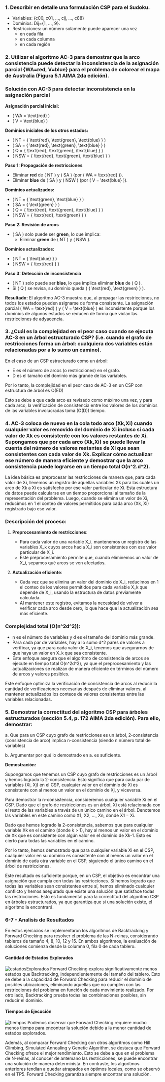 ### 1. Describir en detalle una formulación CSP para el Sudoku.

- Variables: {c00, c01, ..., cij, ..., c88}
- Dominios: Dij={1, ..., 9}.
- Restricciones: un número solamente puede aparecer una vez
  - en cada fila
  - en cada columna
  - en cada región

### 2. Utilizar el algoritmo AC-3 para demostrar que la arco consistencia puede detectar la inconsistencia de la asignación parcial {WA=red, V=blue} para el problema de colorear el mapa de Australia (Figura 5.1 AIMA 2da edición).

### Solución con AC-3 para detectar inconsistencia en la asignación parcial

**Asignación parcial inicial:**

- \( WA = \text{red} \)
- \( V = \text{blue} \)

**Dominios iniciales de los otros estados:**

- \( NT = \{ \text{red}, \text{green}, \text{blue} \} \)
- \( SA = \{ \text{red}, \text{green}, \text{blue} \} \)
- \( Q = \{ \text{red}, \text{green}, \text{blue} \} \)
- \( NSW = \{ \text{red}, \text{green}, \text{blue} \} \)

**Paso 1: Propagación de restricciones**

- Eliminar **red** de \( NT \) y \( SA \) (por \( WA = \text{red} \)).
- Eliminar **blue** de \( SA \) y \( NSW \) (por \( V = \text{blue} \)).

**Dominios actualizados:**

- \( NT = \{ \text{green}, \text{blue} \} \)
- \( SA = \{ \text{green} \} \)
- \( Q = \{ \text{red}, \text{green}, \text{blue} \} \)
- \( NSW = \{ \text{red}, \text{green} \} \)

**Paso 2: Revisión de arcos**

- \( SA \) solo puede ser **green**, lo que implica:
  - Eliminar **green** de \( NT \) y \( NSW \).

**Dominios actualizados:**

- \( NT = \{ \text{blue} \} \)
- \( NSW = \{ \text{red} \} \)

**Paso 3: Detección de inconsistencia**

- \( NT \) solo puede ser **blue**, lo que implica eliminar **blue** de \( Q \).
- Si \( Q \) se revisa, su dominio queda \( \{ \text{red}, \text{green} \} \).

**Resultado:**
El algoritmo AC-3 muestra que, al propagar las restricciones, no todos los estados pueden asignarse de forma consistente. La asignación parcial \( WA = \text{red} \) y \( V = \text{blue} \) es inconsistente porque los dominios de algunos estados se reducen de forma que violan las restricciones de adyacencia.

### **3. ¿Cuál es la complejidad en el peor caso cuando se ejecuta AC-3 en un árbol estructurado CSP? (i.e. cuando el grafo de restricciones forma un árbol: cualquiera dos variables están relacionadas por a lo sumo un camino).**

En el caso de un CSP estructurado como un árbol:

- E es el número de arcos (o restricciones) en el grafo.
- D es el tamaño del dominio más grande de las variables.

Por lo tanto, la complejidad en el peor caso de AC-3 en un CSP con estructura de árbol es O(ED)

Esto se debe a que cada arco es revisado como máximo una vez, y para cada arco, la verificación de consistencia entre los valores de los dominios de las variables involucradas toma (O(D)) tiempo.

### **4. AC-3 coloca de nuevo en la cola todo arco (Xk,Xi) cuando cualquier valor es removido del dominio de Xi incluso si cada valor de Xk es consistente con los valores restantes de Xi. Supongamos que por cada arco (Xk,Xi) se puede llevar la cuenta del número de valores restantes de Xi que sean consistentes con cada valor de Xk. Explicar cómo actualizar ese número de manera eficiente y demostrar que la arco consistencia puede lograrse en un tiempo total O(n^2.d^2).**

La idea básica es preprocesar las restricciones de manera que, para cada valor de Xi, llevemos un registro de aquellas variables Xk para las cuales un arco de Xk a Xi es satisfecho por ese valor particular de Xi. Esta estructura de datos puede calcularse en un tiempo proporcional al tamaño de la representación del problema. Luego, cuando se elimina un valor de Xi, reducimos en 1 el conteo de valores permitidos para cada arco (Xk, Xi) registrado bajo ese valor.

### Descripción del proceso:

1. **Preprocesamiento de restricciones**:

   - Para cada valor de una variable X_i, mantenemos un registro de las variables X_k cuyos arcos hacia X_i son consistentes con ese valor particular de X_i.
   - Este preprocesamiento permite que, cuando eliminemos un valor de X_i, sepamos qué arcos se ven afectados.

2. **Actualización eficiente**:
   - Cada vez que se elimina un valor del dominio de X_i, reducimos en 1 el conteo de los valores permitidos para cada variable X_k que depende de X_i, usando la estructura de datos previamente calculada.
   - Al mantener este registro, evitamos la necesidad de volver a verificar cada arco desde cero, lo que hace que la actualización sea más eficiente.

### Complejidad total \(O(n^2d^2)\):

- n es el número de variables y d es el tamaño del dominio más grande.
- Para cada par de variables, hay a lo sumo d^2 pares de valores a verificar, ya que para cada valor de X_i, tenemos que asegurarnos de que haya un valor en X_k que sea consistente.
- Este enfoque asegura que el algoritmo de consistencia de arcos se ejecute en tiempo total O(n^2d^2), ya que el preprocesamiento y las actualizaciones se realizan de manera eficiente en términos del número de arcos y valores posibles.

Este enfoque optimiza la verificación de consistencia de arcos al reducir la cantidad de verificaciones necesarias después de eliminar valores, al mantener actualizados los conteos de valores consistentes entre las variables relacionadas.

### 5. Demostrar la correctitud del algoritmo CSP para árboles estructurados (sección 5.4, p. 172 AIMA 2da edición). Para ello, demostrar:

a. Que para un CSP cuyo grafo de restricciones es un árbol, 2-consistencia (consistencia de arco) implica n-consistencia (siendo n número total de variables)

b. Argumentar por qué lo demostrado en a. es suficiente.

**Demostración:**

Supongamos que tenemos un CSP cuyo grafo de restricciones es un árbol y hemos logrado la 2-consistencia. Esto significa que para cada par de variables (Xi, Xj) en el CSP, cualquier valor en el dominio de Xi es consistente con al menos un valor en el dominio de Xj, y viceversa.

Para demostrar la n-consistencia, consideremos cualquier variable Xi en el CSP. Dado que el grafo de restricciones es un árbol, Xi está relacionada con el resto de las variables a través de un único camino en el árbol. Denotemos las variables en este camino como X1, X2, ..., Xn, donde X1 = Xi.

Dado que hemos logrado la 2-consistencia, sabemos que para cualquier variable Xk en el camino (donde k > 1), hay al menos un valor en el dominio de Xk que es consistente con algún valor en el dominio de Xk-1. Esto es cierto para todas las variables en el camino.

Por lo tanto, hemos demostrado que para cualquier variable Xi en el CSP, cualquier valor en su dominio es consistente con al menos un valor en el dominio de cada otra variable en el CSP, siguiendo el único camino en el árbol de restricciones.

Este resultado es suficiente porque, en un CSP, el objetivo es encontrar una asignación que cumpla con todas las restricciones. Si hemos logrado que todas las variables sean consistentes entre sí, hemos eliminado cualquier conflicto y hemos asegurado que existe una solución que satisface todas las restricciones. Esto es fundamental para la correctitud del algoritmo CSP en árboles estructurados, ya que garantiza que si una solución existe, el algoritmo la encontrará.

### 6-7 - Analisis de Resultados

En estos ejercicios se implementaron los algoritmos de Backtracking y Forward Checking para resolver el problema de las N-reinas, considerando tableros de tamaño 4, 8, 10, 12 y 15. En ambos algoritmos, la evaluación de soluciones comienza desde la columna 0, fila 0 de cada tablero.

#### Cantidad de Estados Explorados

![estadosExplorados](./image/comparacionEstados.png)
Forward Checking explora significativamente menos estados que Backtracking, independientemente del tamaño del tablero. Esto se debe a la capacidad de Forward Checking para reducir el dominio de posibles ubicaciones, eliminando aquellas que no cumplen con las restricciones del problema en función de cada movimiento realizado. Por otro lado, Backtracking prueba todas las combinaciones posibles, sin reducir el dominio.

#### Tiempos de Ejecución

![tiempos](./image/tiempo.png)
Podemos observar que Forward Checking requiere mucho menos tiempo para encontrar la solución debido a la menor cantidad de estados explorados.

Además, al comparar Forward Checking con otros algoritmos como Hill Climbing, Simulated Annealing y Genetic Algorithm, se destaca que Forward Checking ofrece el mejor rendimiento. Esto se debe a que en el problema de N-reinas, al conocer de antemano las restricciones, se puede encontrar una solución de manera determinista. En contraste, los algoritmos anteriores tendían a quedar atrapados en óptimos locales, como se observó en el TP5. Forward Checking garantiza siempre encontrar una solución.
